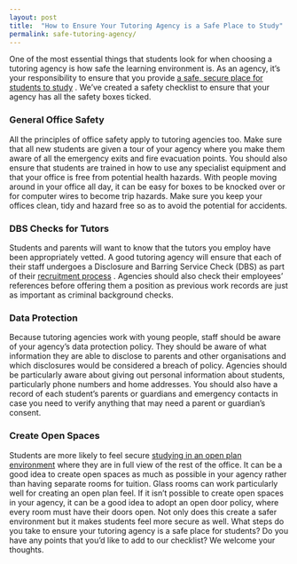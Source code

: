 ```yaml
---
layout: post
title:  "How to Ensure Your Tutoring Agency is a Safe Place to Study"
permalink: safe-tutoring-agency/
---
```

One of
the most essential things that students look for when choosing a tutoring
agency is how safe the learning environment is. As an agency, it’s your
responsibility to ensure that you provide [a safe, secure place for students to study](https://tutorcruncher.com/tuition-agency-ethics/) . We’ve
created a safety checklist to ensure that your agency has all the safety boxes
ticked. 

### General Office Safety

All the principles of office safety apply
to tutoring agencies too. Make sure that all new students are given a tour of
your agency where you make them aware of all the emergency exits and fire
evacuation points. You should also ensure that students are trained in how to
use any specialist equipment and that your office is free from potential
health hazards. With people moving around in your office all day, it can be
easy for boxes to be knocked over or for computer wires to become trip
hazards. Make sure you keep your offices clean, tidy and hazard free so as to
avoid the potential for accidents. 

### DBS Checks for Tutors

Students and
parents will want to know that the tutors you employ have been appropriately
vetted. A good tutoring agency will ensure that each of their staff undergoes
a Disclosure and Barring Service Check (DBS) as part of their [recruitment process](https://tutorcruncher.com/how-to-recruit-tutors-for-your-agency/)
. Agencies should also check their employees’ references before offering them
a position as previous work records are just as important as criminal
background checks. 

### Data Protection

Because tutoring agencies work with
young people, staff should be aware of your agency’s data protection policy.
They should be aware of what information they are able to disclose to parents
and other organisations and which disclosures would be considered a breach of
policy. Agencies should be particularly aware about giving out personal
information about students, particularly phone numbers and home addresses. You
should also have a record of each student’s parents or guardians and emergency
contacts in case you need to verify anything that may need a parent or
guardian’s consent. 

### Create Open Spaces

Students are more likely to feel
secure [studying in an open plan environment](https://tutorcruncher.com/how-to-make-your-tutoring-agency-stand-out/)
where they are in full view of the rest of the office. It can be a good idea
to create open spaces as much as possible in your agency rather than having
separate rooms for tuition. Glass rooms can work particularly well for
creating an open plan feel. If it isn’t possible to create open spaces in your
agency, it can be a good idea to adopt an open door policy, where every room
must have their doors open. Not only does this create a safer environment but
it makes students feel more secure as well. What steps do you take to ensure
your tutoring agency is a safe place for students? Do you have any points that
you’d like to add to our checklist? We welcome your thoughts.
